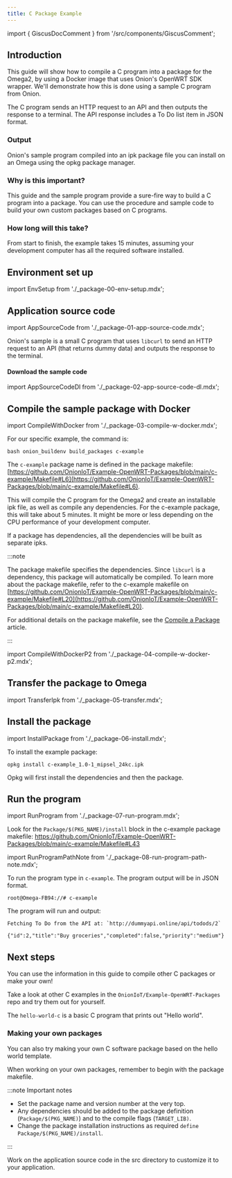 ```yaml
---
title: C Package Example
---
```


import { GiscusDocComment } from '/src/components/GiscusComment';

## Introduction

This guide will show how to compile a C program into a package for the Omega2, by using a Docker image that uses Onion's OpenWRT SDK wrapper. We'll demonstrate how this is done using a sample C program from Onion.

The C program sends an HTTP request to an API and then outputs the response to a terminal. The API response includes a To Do list item in JSON format.

### Output

Onion's sample program compiled into an ipk package file you can install on an Omega using the opkg package manager.

### Why is this important?

This guide and the sample program provide a sure-fire way to build a C program into a package. You can use the procedure and sample code to build your own custom packages based on C programs.

### How long will this take?

From start to finish, the example takes 15 minutes, assuming your development computer has all the required software installed.

## Environment set up

import EnvSetup from './_package-00-env-setup.mdx';

<EnvSetup/>

## Application source code

import AppSourceCode from './_package-01-app-source-code.mdx';

<AppSourceCode/>

Onion's sample is a small C program that uses `libcurl` to send an HTTP request to an API (that returns dummy data) and outputs the response to the terminal.

#### Download the sample code

import AppSourceCodeDl from './_package-02-app-source-code-dl.mdx';

<AppSourceCodeDl/>

## Compile the sample package with Docker

import CompileWithDocker from './_package-03-compile-w-docker.mdx';

<CompileWithDocker/>

For our specific example, the command is:

```shell
bash onion_buildenv build_packages c-example
```

The `c-example` package name is defined in the package makefile: [https://github.com/OnionIoT/Example-OpenWRT-Packages/blob/main/c-example/Makefile#L6](https://github.com/OnionIoT/Example-OpenWRT-Packages/blob/main/c-example/Makefile#L6).

This will compile the C program for the Omega2 and create an installable ipk file, as well as compile any dependencies. For the c-example package, this will take about 5 minutes. It might be more or less depending on the CPU performance of your development computer.

If a package has dependencies, all the dependencies will be built as separate ipks.

:::note

The package makefile specifies the dependencies. Since `libcurl` is a dependency, this package will automatically be compiled. To learn more about the package makefile, refer to the c-example makefile on [https://github.com/OnionIoT/Example-OpenWRT-Packages/blob/main/c-example/Makefile#L20](https://github.com/OnionIoT/Example-OpenWRT-Packages/blob/main/c-example/Makefile#L20).

For additional details on the package makefile, see the [Compile a Package](../../packages/compile-package) article.

:::

import CompileWithDockerP2 from './_package-04-compile-w-docker-p2.mdx';

<CompileWithDockerP2/>

## Transfer the package to Omega

import TransferIpk from './_package-05-transfer.mdx';

<TransferIpk ipkFilename="c-example_1.0-1_mipsel_24kc.ipk"/>

## Install the package

import InstallPackage from './_package-06-install.mdx';

<InstallPackage/>


To install the example package:

```shell
opkg install c-example_1.0-1_mipsel_24kc.ipk
```

Opkg will first install the dependencies and then the package.

## Run the program

import RunProgram from './_package-07-run-program.mdx';

<RunProgram/>

Look for the `Package/$(PKG_NAME)/install` block in the c-example package makefile: https://github.com/OnionIoT/Example-OpenWRT-Packages/blob/main/c-example/Makefile#L43


import RunProgramPathNote from './_package-08-run-program-path-note.mdx';

<RunProgramPathNote/>

To run the program type in `c-example`. The program output will be in JSON format.

```shell
root@Omega-FB94://# c-example
```

The program will run and output:

```shell
Fetching To Do from the API at: `http://dummyapi.online/api/todods/2`

{"id":2,"title":"Buy groceries","completed":false,"priority":"medium"}
 ```

## Next steps

You can use the information in this guide to compile other C packages or make your own!

Take a look at other C examples in the `OnionIoT/Example-OpenWRT-Packages` repo and try them out for yourself.

The `hello-world-c` is a basic C program that prints out "Hello world".

### Making your own packages

You can also try making your own C software package based on the hello world template.

When working on your own packages, remember to begin with the package makefile.

:::note Important notes

- Set the package name and version number at the very top.
- Any dependencies should be added to the package definition (`Package/$(PKG_NAME)`) and to the compile flags (`TARGET_LIB)`.
- Change the package installation instructions as required `define Package/$(PKG_NAME)/install`.

:::

Work on the application source code in the src directory to customize it to your application.

<GiscusDocComment />
